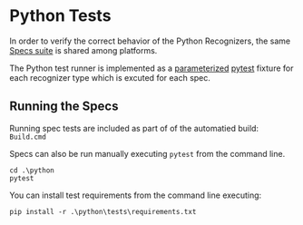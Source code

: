 # Python Tests

In order to verify the correct behavior of the Python Recognizers, the same [Specs suite](../../Specs) is shared among platforms.

The Python test runner is implemented as a [parameterized](https://docs.pytest.org/en/latest/reference.html#pytest-mark-parametrize) [pytest](https://docs.pytest.org/) fixture for each recognizer type which is excuted for each spec.

## Running the Specs

Running spec tests are included as part of of the automatied build: `Build.cmd`

Specs can also be run manually executing `pytest` from the command line.
```
cd .\python
pytest
```

You can install test requirements from the command line executing:
```
pip install -r .\python\tests\requirements.txt
```
